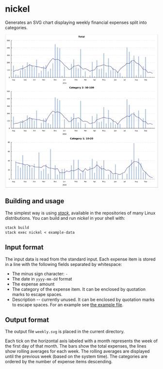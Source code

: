 # nickel

Generates an SVG chart displaying weekly financial expenses split into categories.

[![Image of chart generated by nickel](https://raw.githubusercontent.com/vtan/nickel/readme/example-chart.png)](https://github.com/vtan/nickel/blob/readme/example-chart.svg)

## Building and usage

The simplest way is using *[stack](https://www.haskellstack.org/)*,
available in the repositories of many Linux distributions.
You can build and run *nickel* in your shell with:
```
stack build
stack exec nickel < example-data
```

## Input format

The input data is read from the standard input.
Each expense item is stored in a line with the following fields separated by whitespace:
* The minus sign character: `-`
* The date in `yyyy-mm-dd` format
* The expense amount
* The category of the expense item.
  It can be enclosed by quotation marks to escape spaces.
* Description -- currently unused.
  It can be enclosed by quotation marks to escape spaces.
For an example see [the example file](https://github.com/vtan/nickel/blob/readme/example-data).

## Output format

The output file `weekly.svg` is placed in the current directory.

Each tick on the horizontal axis labeled with a month represents the week of the first day of that month.
The bars show the total expenses, 
the lines show rolling averages for each week.
The rolling averages are displayed until the previous week (based on the system time).
The categories are ordered by the number of expense items descending.

